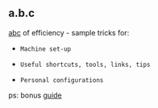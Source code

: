 ## a.b.c
[abc](http://www.macmillandictionary.com/us/dictionary/american/the-abc-s-of-something) of efficiency - sample tricks for:

- `Machine set-up` 

- `Useful shortcuts, tools, links, tips`

- `Personal configurations`

ps: bonus [guide](https://sourabhbajaj.com/mac-setup/)
